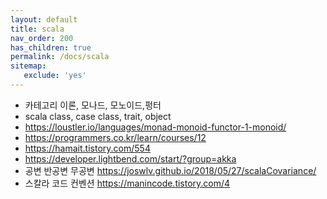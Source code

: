 ```yaml
---
layout: default
title: scala
nav_order: 200
has_children: true
permalink: /docs/scala
sitemap:
   exclude: 'yes'
---
```

* 카테고리 이론, 모나드, 모노이드,펑터
* scala class, case class, trait, object
* https://loustler.io/languages/monad-monoid-functor-1-monoid/
* https://programmers.co.kr/learn/courses/12
* https://hamait.tistory.com/554
* https://developer.lightbend.com/start/?group=akka
* 공변 반공변 무공변 https://joswlv.github.io/2018/05/27/scalaCovariance/ 
* 스칼라 코드 컨벤션 https://manincode.tistory.com/4